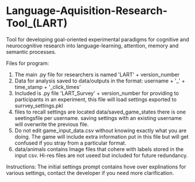 # Language-Aquisition-Research-Tool_(LART)
 Tool for developing goal-oriented experimental paradigms for cognitive and neurocognitive research into language-learning, attention, memory and semantic processes.

Files for program:
1. The main .py file for researchers is named 'LART' + version_number
2. Data for analysis saved to data/outputs in the format: username + '_' + time_stamp + '_click_times'
3. Included is .py file 'LART_Survey' + version_number for providing to participants in an experiment, this file will load settings exported to surrvey_settings.pkl
4. files to recall settings are located data/saved_game_states there is one seetingsfile per username. saving settings with an existing username will overwrite the previous file.
5. Do not edit game_input_data.csv without knowing exactly what you are doing. The game will include extra information put in this file but will get confused if you stray from a particular format. 
6. data/animals contains Image files that cohere with labels stored in the input csv. Hi-res files are not useed but included for future redundancy.


Instructions:
The initial settings prompt contains hove over explinations for various settings, contact the developer if you need more clarification.
